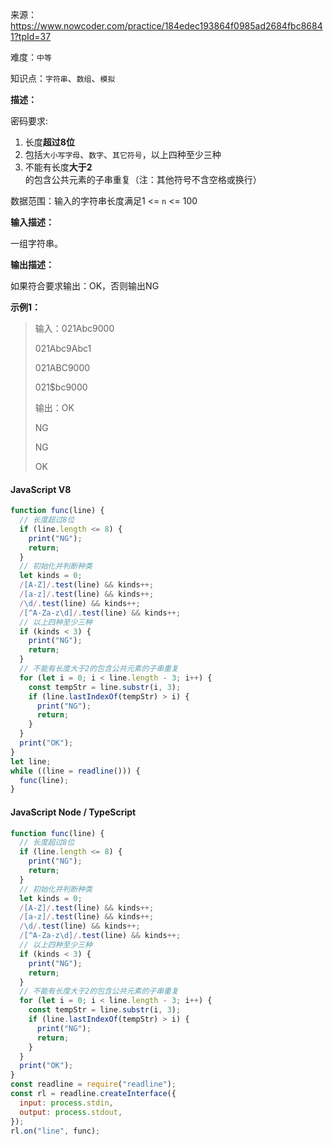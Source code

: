 来源：<https://www.nowcoder.com/practice/184edec193864f0985ad2684fbc86841?tpId=37>

难度：`中等`

知识点：`字符串`、`数组`、`模拟`

**描述：**

密码要求:

1. 长度**超过8位**
2. 包括`大小写字母`、`数字`、`其它符号`，以上四种至少三种
3. 不能有长度**大于2**的包含公共元素的子串重复（注：其他符号不含空格或换行）

数据范围：输入的字符串长度满足1 <= `n` <= 100

**输入描述：**

一组字符串。

**输出描述：**

如果符合要求输出：OK，否则输出NG

**示例1：**

> 输入：021Abc9000
>
> 021Abc9Abc1
>
> 021ABC9000
>
> 021$bc9000
>
> 输出：OK
>
> NG
>
> NG
>
> OK

<!-- tabs:start -->

#### **JavaScript V8**

```javascript
function func(line) {
  // 长度超过8位
  if (line.length <= 8) {
    print("NG");
    return;
  }
  // 初始化并判断种类
  let kinds = 0;
  /[A-Z]/.test(line) && kinds++;
  /[a-z]/.test(line) && kinds++;
  /\d/.test(line) && kinds++;
  /[^A-Za-z\d]/.test(line) && kinds++;
  // 以上四种至少三种
  if (kinds < 3) {
    print("NG");
    return;
  }
  // 不能有长度大于2的包含公共元素的子串重复
  for (let i = 0; i < line.length - 3; i++) {
    const tempStr = line.substr(i, 3);
    if (line.lastIndexOf(tempStr) > i) {
      print("NG");
      return;
    }
  }
  print("OK");
}
let line;
while ((line = readline())) {
  func(line);
}
```

#### **JavaScript Node / TypeScript**

```javascript
function func(line) {
  // 长度超过8位
  if (line.length <= 8) {
    print("NG");
    return;
  }
  // 初始化并判断种类
  let kinds = 0;
  /[A-Z]/.test(line) && kinds++;
  /[a-z]/.test(line) && kinds++;
  /\d/.test(line) && kinds++;
  /[^A-Za-z\d]/.test(line) && kinds++;
  // 以上四种至少三种
  if (kinds < 3) {
    print("NG");
    return;
  }
  // 不能有长度大于2的包含公共元素的子串重复
  for (let i = 0; i < line.length - 3; i++) {
    const tempStr = line.substr(i, 3);
    if (line.lastIndexOf(tempStr) > i) {
      print("NG");
      return;
    }
  }
  print("OK");
}
const readline = require("readline");
const rl = readline.createInterface({
  input: process.stdin,
  output: process.stdout,
});
rl.on("line", func);
```

<!-- tabs:end -->
